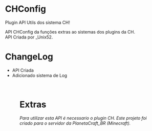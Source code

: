 # CHConfig
Plugin API Utils dos sistema CH!
</br>

API CHConfig da funções extras ao sistemas dos plugins da CH.
</br>
API Criada por _Unix52.
</br>
<h1>ChangeLog</h1>
<ul>
<li>API Criada</li>
<li>Adicionado sistema de Log</li>
<ul>

<br>
<h1>Extras</h1>
<i>Para utilizar esta API é necessario o plugin CH. Este projeto foi criado para o servidor da PlanetaCraft_BR (Minecraft).

